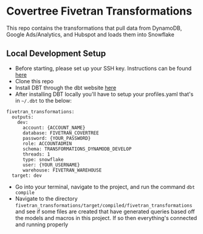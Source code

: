 # Covertree Fivetran Transformations
This repo contains the transformations that pull data from DynamoDB, Google Ads/Analytics, and Hubspot and loads them into Snowflake

## Local Development Setup
- Before starting, please set up your SSH key. Instructions can be found [here](https://docs.github.com/en/authentication/connecting-to-github-with-ssh/generating-a-new-ssh-key-and-adding-it-to-the-ssh-agent)
- Clone this repo
- Install DBT through the dbt website [here](https://docs.getdbt.com/dbt-cli/install/homebrew)
- After installing DBT locally you'll have to setup your profiles.yaml that's in `~/.dbt` to the below:
```
fivetran_transformations:
  outputs:
    dev:
      account: {ACCOUNT_NAME}
      database: FIVETRAN_COVERTREE
      password: {YOUR_PASSWORD}
      role: ACCOUNTADMIN
      schema: TRANSFORMATIONS_DYNAMODB_DEVELOP
      threads: 1
      type: snowflake
      user: {YOUR_USERNAME}
      warehouse: FIVETRAN_WAREHOUSE
  target: dev
```
- Go into your terminal, navigate to the project, and run the command `dbt compile`
- Navigate to the directory `fivetran_transformations/target/compiled/fivetran_transformations` and see if some files are created that have generated queries based off the models and macros in this project. If so then everything's connected and running properly